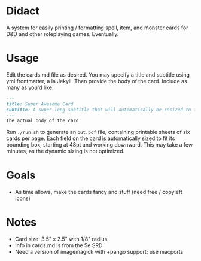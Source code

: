 # Didact

A system for easily printing / formatting spell, item, and monster cards for
D&D and other roleplaying games. Eventually.

# Usage

Edit the cards.md file as desired. You may specify a title and subtitle using
yml frontmatter, a la Jekyll. Then provide the body of the card. Include as
many as you'd like.

```md
---
title: Super Awesome Card
subtitle: A super long subtitle that will automatically be resized to fit
---
The actual body of the card
```

Run `./run.sh` to generate an `out.pdf` file, containing printable sheets of
six cards per page. Each field on the card is automatically sized to fit its
bounding box, starting at 48pt and working downward. This may take a few
minutes, as the dynamic sizing is not optimized.

# Goals
- As time allows, make the cards fancy and stuff (need free / copyleft icons)

# Notes
- Card size: 3.5" x 2.5" with 1/8" radius
- Info in cards.md is from the 5e SRD
- Need a version of imagemagick with +pango support; use macports
